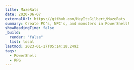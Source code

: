 ```yaml
---
title: MazeRats
date: 2020-06-07
externalUrl: https://github.com/HeyItsGilbert/MazeRats
summary: Create PC's, NPC's, and monsters in PowerShell!
showReadingTime: false
_build:
  render: "false"
  list: local
lastmod: 2023-01-17T05:14:18.249Z
tags:
  - PowerShell
  - RPG
---
```

